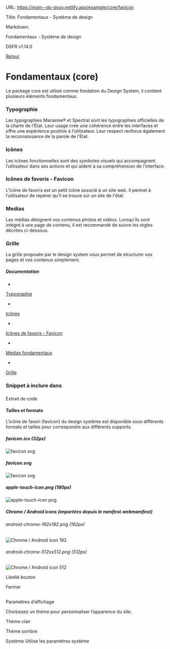 URL:
https://main--ds-gouv.netlify.app/example/core/favicon

Title:
Fondamentaux - Système de design

Markdown:


Fondamentaux - Système de design


DSFR v1.14.0


[Retour](../)


# Fondamentaux (core)


Le package core est utilisé comme fondation du Design System, il contient plusieurs éléments fondamentaux.


### Typographie


Les typographies Marianne® et Spectral sont les typographies officielles de la charte de l'État. Leur usage crée une cohérence entre les interfaces et offre une expérience positive à l’utilisateur. Leur respect renforce également la reconnaissance de la parole de l’État.


### Icônes


Les icônes fonctionnelles sont des symboles visuels qui accompagnent l’utilisateur dans ses actions et qui aident à sa compréhension de l’interface.


### Icônes de favoris - Favicon


L’icône de favoris est un petit icône associé à un site web. Il permet à l’utilisateur de repérer qu’il se trouve sur un site de l'état.


### Medias


Les médias désignent vos contenus photos et vidéos. Lorsqu’ils sont intégré à une page de contenu, il est recommandé de suivre les règles décrites ci-dessous.


### Grille


La grille proposée par le design system vous permet de structurer vos pages et vos contenus simplement.


##### Documentation


-
[Typographie](https://www.systeme-de-design.gouv.fr/elements-d-interface/fondamentaux-de-l-identite-de-l-etat/typographie/)


-
[Icônes](https://www.systeme-de-design.gouv.fr/elements-d-interface/fondamentaux-techniques/icones)


-
[Icônes de favoris - Favicon](https://www.systeme-de-design.gouv.fr/elements-d-interface/fondamentaux-techniques/icone-de-favoris)


-
[Médias fondamentaux](https://www.systeme-de-design.gouv.fr/elements-d-interface/fondamentaux-techniques/medias)


-
[Grille](https://www.systeme-de-design.gouv.fr/elements-d-interface/fondamentaux-techniques/grille-et-points-de-rupture)


### Snippet à inclure dans <head></head>


###
Extrait de code


<meta name="theme-color" content="#000091"><!-- Défini la couleur de thème du navigateur (Safari/Android) -->
<link rel="apple-touch-icon" href="../../../dist/favicon/apple-touch-icon.png"><!-- 180×180 -->
<link rel="icon" href="../../../dist/favicon/favicon.svg" type="image/svg+xml">
<!-- si favicon.ico peut etre placé à la racine du serveur, retirer la ligne ci-dessous -->
<link rel="shortcut icon" href="../../../dist/favicon/favicon.ico" type="image/x-icon"><!-- 32×32 -->
<link rel="manifest" href="../../../dist/favicon/manifest.webmanifest" crossorigin="use-credentials">
<!-- Modifier les chemins relatifs des favicons en fonction de la structure du projet -->
<!-- Dans le fichier manifest.webmanifest aussi, modifier les chemins vers les images -->


#### Tailles et formats


L'icône de favori (favicon) du design système est disponible sous différents formats et tailles pour correspondre aux différents supports.

##### favicon.ico (32px)


![favicon svg](../../../dist/favicon/favicon.ico)


##### favicon.svg


![favicon svg](../../../dist/favicon/favicon.svg)


##### apple-touch-icon.png (180px)


![apple-touch-icon png](../../../dist/favicon/apple-touch-icon.png)


##### Chrome / Android icons (importées depuis le nanifest.webmanifest)


###### android-chrome-192x192.png (192px)


![Chrome / Android icon 192](../../../dist/favicon/android-chrome-192x192.png)


###### android-chrome-512xx512.png (512px)


![Chrome / Android icon 512](../../../dist/favicon/android-chrome-512x512.png)


Libellé bouton


Fermer


##
Paramètres d’affichage


Choisissez un thème pour personnaliser l’apparence du site.


Thème clair


Thème sombre


Système
Utilise les paramètres système